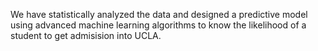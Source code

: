 We have statistically analyzed the data and designed a predictive model using advanced machine learning algorithms to know the likelihood of a student to get admisision into UCLA.
